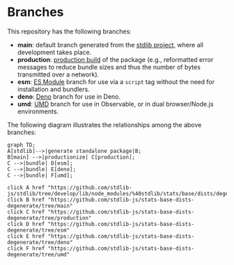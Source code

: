 <!--

@license Apache-2.0

Copyright (c) 2022 The Stdlib Authors.

Licensed under the Apache License, Version 2.0 (the "License");
you may not use this file except in compliance with the License.
You may obtain a copy of the License at

    http://www.apache.org/licenses/LICENSE-2.0

Unless required by applicable law or agreed to in writing, software
distributed under the License is distributed on an "AS IS" BASIS,
WITHOUT WARRANTIES OR CONDITIONS OF ANY KIND, either express or implied.
See the License for the specific language governing permissions and
limitations under the License.

-->

# Branches

This repository has the following branches:

-   **main**: default branch generated from the [stdlib project][stdlib-url], where all development takes place.
-   **production**: [production build][production-url] of the package (e.g., reformatted error messages to reduce bundle sizes and thus the number of bytes transmitted over a network).
-   **esm**: [ES Module][esm-url] branch for use via a `script` tag without the need for installation and bundlers.
-   **deno**: [Deno][deno-url] branch for use in Deno.
-   **umd**: [UMD][umd-url] branch for use in Observable, or in dual browser/Node.js environments.

The following diagram illustrates the relationships among the above branches:

```mermaid
graph TD;
A[stdlib]-->|generate standalone package|B;
B[main] -->|productionize| C[production];
C -->|bundle| D[esm];
C -->|bundle| E[deno];
C -->|bundle| F[umd];

click A href "https://github.com/stdlib-js/stdlib/tree/develop/lib/node_modules/%40stdlib/stats/base/dists/degenerate"
click B href "https://github.com/stdlib-js/stats-base-dists-degenerate/tree/main"
click C href "https://github.com/stdlib-js/stats-base-dists-degenerate/tree/production"
click D href "https://github.com/stdlib-js/stats-base-dists-degenerate/tree/esm"
click E href "https://github.com/stdlib-js/stats-base-dists-degenerate/tree/deno"
click F href "https://github.com/stdlib-js/stats-base-dists-degenerate/tree/umd"
```

[stdlib-url]: https://github.com/stdlib-js/stdlib/tree/develop/lib/node_modules/%40stdlib/stats/base/dists/degenerate
[production-url]: https://github.com/stdlib-js/stats-base-dists-degenerate/tree/production
[deno-url]: https://github.com/stdlib-js/stats-base-dists-degenerate/tree/deno
[umd-url]: https://github.com/stdlib-js/stats-base-dists-degenerate/tree/umd
[esm-url]: https://github.com/stdlib-js/stats-base-dists-degenerate/tree/esm